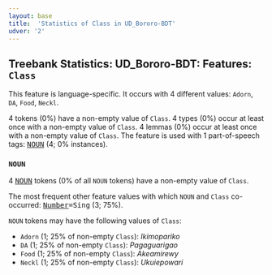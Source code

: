 ```yaml
---
layout: base
title:  'Statistics of Class in UD_Bororo-BDT'
udver: '2'
---
```


## Treebank Statistics: UD_Bororo-BDT: Features: `Class`

This feature is language-specific.
It occurs with 4 different values: `Adorn`, `DA`, `Food`, `Neckl`.

4 tokens (0%) have a non-empty value of `Class`.
4 types (0%) occur at least once with a non-empty value of `Class`.
4 lemmas (0%) occur at least once with a non-empty value of `Class`.
The feature is used with 1 part-of-speech tags: <tt><a href="bor_bdt-pos-NOUN.html">NOUN</a></tt> (4; 0% instances).

### `NOUN`

4 <tt><a href="bor_bdt-pos-NOUN.html">NOUN</a></tt> tokens (0% of all `NOUN` tokens) have a non-empty value of `Class`.

The most frequent other feature values with which `NOUN` and `Class` co-occurred: <tt><a href="bor_bdt-feat-Number.html">Number</a></tt><tt>=Sing</tt> (3; 75%).

`NOUN` tokens may have the following values of `Class`:

* `Adorn` (1; 25% of non-empty `Class`): <em>Ikimopariko</em>
* `DA` (1; 25% of non-empty `Class`): <em>Pagaguarigao</em>
* `Food` (1; 25% of non-empty `Class`): <em>Akeamirewy</em>
* `Neckl` (1; 25% of non-empty `Class`): <em>Ukuiepowari</em>

